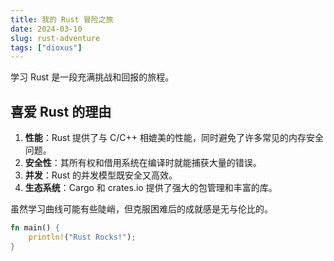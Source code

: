 ```yaml
---
title: 我的 Rust 冒险之旅
date: 2024-03-10
slug: rust-adventure
tags: ["dioxus"]
---
```


学习 Rust 是一段充满挑战和回报的旅程。

## 喜爱 Rust 的理由

1.  **性能**：Rust 提供了与 C/C++ 相媲美的性能，同时避免了许多常见的内存安全问题。
2.  **安全性**：其所有权和借用系统在编译时就能捕获大量的错误。
3.  **并发**：Rust 的并发模型既安全又高效。
4.  **生态系统**：Cargo 和 crates.io 提供了强大的包管理和丰富的库。

虽然学习曲线可能有些陡峭，但克服困难后的成就感是无与伦比的。

```rust
fn main() {
    println!("Rust Rocks!");
}
```
